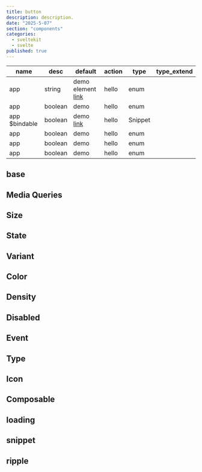 ```yaml
---
title: button
description: description.
date: "2025-5-07"
section: "components"
categories:
  - sveltekit
  - svelte
published: true
---
```


<script>
  import { ButtonBase, ButtonMediaQueries, ButtonSize, ButtonState, ButtonVariant, ButtonColor, ButtonDensity, ButtonDisabled, ButtonEvent, ButtonType, ButtonIcon, ButtonComposable, ButtonLoading, ButtonSnippet, ButtonRipple} from "$lib/components/docs/index.js";
</script>

| name          | desc    | default                                 | action | type    | type_extend |
| ------------- | ------- | --------------------------------------- | ------ | ------- | ----------- |
| app           | string  | demo element [link](https://google.com) | hello  | enum    |             |
| app           | boolean | demo                                    | hello  | enum    |             |
| app $bindable | boolean | demo [link](/docs/avatar)               | hello  | Snippet |             |
| app           | boolean | demo                                    | hello  | enum    |             |
| app           | boolean | demo                                    | hello  | enum    |             |
| app           | boolean | demo                                    | hello  | enum    |             |

## base

<ButtonBase/>

## Media Queries

<ButtonMediaQueries/>

## Size

<ButtonSize/>

## State

<ButtonState/>

## Variant

<ButtonVariant/>

## Color

<ButtonColor/>

## Density

<ButtonDensity/>

## Disabled

<ButtonDisabled/>

## Event

<ButtonEvent/>

## Type

<ButtonType/>

## Icon

<ButtonIcon/>

## Composable

<ButtonComposable/>

## loading

<ButtonLoading/>

## snippet

<ButtonSnippet/>

## ripple

<ButtonRipple/>
